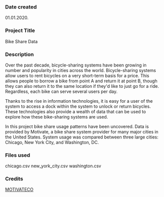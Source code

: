 ### Date created
01.01.2020.

### Project Title
Bike Share Data

### Description
Over the past decade, bicycle-sharing systems have been growing in number and popularity in cities across the world. Bicycle-sharing systems allow users to rent bicycles on a very short-term basis for a price. This allows people to borrow a bike from point A and return it at point B, though they can also return it to the same location if they'd like to just go for a ride. Regardless, each bike can serve several users per day.

Thanks to the rise in information technologies, it is easy for a user of the system to access a dock within the system to unlock or return bicycles. These technologies also provide a wealth of data that can be used to explore how these bike-sharing systems are used.

In this project bike share usage patterns have been uncovered.
Data is provided by Motivate, a bike share system provider for many major cities in the United States.
System usage was compared between three large cities: Chicago, New York City, and Washington, DC.

### Files used
chicago.csv
new_york_city.csv
washington.csv

### Credits
[MOTIVATECO](https://www.motivateco.com/)
